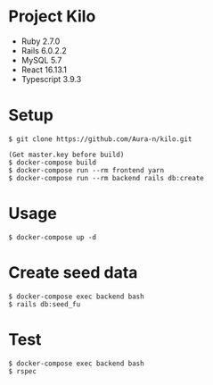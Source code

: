 # Project Kilo

- Ruby 2.7.0
- Rails 6.0.2.2
- MySQL 5.7
- React 16.13.1
- Typescript 3.9.3

# Setup

```
$ git clone https://github.com/Aura-n/kilo.git

(Get master.key before build)
$ docker-compose build
$ docker-compose run --rm frontend yarn
$ docker-compose run --rm backend rails db:create
```

# Usage
```
$ docker-compose up -d
```

# Create seed data
```
$ docker-compose exec backend bash
$ rails db:seed_fu
```

# Test
```
$ docker-compose exec backend bash
$ rspec
```
